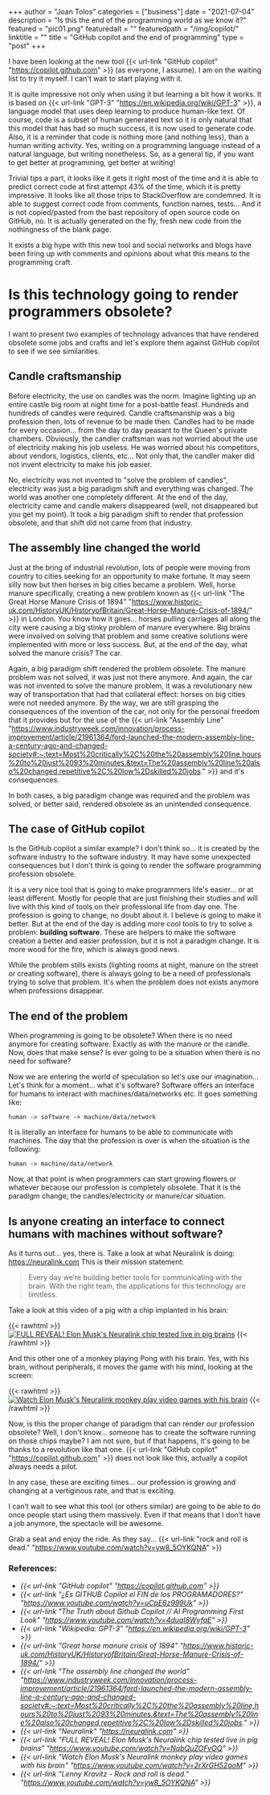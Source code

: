 +++
author = "Joan Tolos"
categories = ["business"]
date = "2021-07-04"
description = "Is this the end of the programming world as we know it?"
featured = "pic01.png"
featuredalt = ""
featuredpath = "/img/copilot/"
linktitle = ""
title = "GitHub copilot and the end of programming"
type = "post"
+++

I have been looking at the new tool {{< url-link "GitHub copilot" "https://copilot.github.com" >}} (as everyone, I assume). I am on the waiting list to try it myself. I can't wait to start playing with it.

It is quite impressive not only when using it but learning a bit how it works. It is based on {{< url-link "GPT-3" "https://en.wikipedia.org/wiki/GPT-3" >}}, a language model that uses deep learning to produce human-like text. Of course, code is a subset of human generated text so it is only natural that this model that has had so much success, it is now used to generate code. Also, it is a reminder that code is nothing more (and nothing less), than a human writing activity. Yes, writing on a programming language instead of a natural language, but writing nonetheless. So, as a general tip, if you want to get better at programming, get better at writing!

Trivial tips a part, it looks like it gets it right most of the time and it is able to predict correct code at first attempt 43% of the time, which it is pretty impressive. It looks like all those trips to StackOverflow are condemned. It is able to suggest correct code from comments, function names, tests... And it is not copied/pasted from the bast repository of open source code on GitHub, no. It is actually generated on the fly, fresh new code from the nothingness of the blank page.

It exists a big hype with this new tool and social networks and blogs have been firing up with comments and opinions about what this means to the programming craft.

# Is this technology going to render programmers obsolete?

I want to present two examples of technology advances that have rendered obsolete some jobs and crafts and let's explore them against GitHub copilot to see if we see similarities.

## Candle craftsmanship

Before electricity, the use on candles was the norm. Imagine lighting up an entire castle big room at night time for a post-battle feast. Hundreds and hundreds of candles were required. Candle craftsmanship was a big profession then, lots of revenue to be made then. Candles had to be made for every occasion... from the day to day peasant to the Queen's private chambers.
Obviously, the candler craftsman was not worried about the use of electricity making his job useless. He was worried about his competitors, about vendors, logistics, clients, etc... Not only that, the candler maker did not invent electricity to make his job easier.

No, electricity was not invented to "solve the problem of candles", electricity was just a big paradigm shift and everything was changed. The world was another one completely different.
At the end of the day, electricity came and candle makers disappeared (well, not disappeared but you get my point). It took a big paradigm shift to render that profession obsolete, and that shift did not came from that industry.

## The assembly line changed the world

Just at the bring of industrial revolution, lots of people were moving from country to cities seeking for an opportunity to make fortune. It may seem silly now but then horses in big cities became a problem. Well, horse manure specifically, creating a new problem known as {{< url-link "The Great Horse Manure Crisis of 1894" "https://www.historic-uk.com/HistoryUK/HistoryofBritain/Great-Horse-Manure-Crisis-of-1894/" >}} in London. You know how it goes... horses pulling carriages all along the city were causing a big stinky problem of manure everywhere.
Big brains were involved on solving that problem and some creative solutions were implemented with more or less success. But, at the end of the day, what solved the manure crisis? The car.

Again, a big paradigm shift rendered the problem obsolete. The manure problem was not solved, it was just not there anymore. And again, the car was not invented to solve the manure problem, it was a revolutionary new way of transportation that had that collateral effect: horses on big cities were not needed anymore. By the way, we are still grasping the consequences of the invention of the car, not only for the personal freedom that it provides but for the use of the {{< url-link "Assembly Line" "https://www.industryweek.com/innovation/process-improvement/article/21961364/ford-launched-the-modern-assembly-line-a-century-ago-and-changed-society#:~:text=Most%20critically%2C%20the%20assembly%20line,hours%20to%20just%2093%20minutes.&text=The%20assembly%20line%20also%20changed,repetitive%2C%20low%2Dskilled%20jobs." >}} and it's consequences.

In both cases, a big paradigm change was required and the problem was solved, or better said, rendered obsolete as an unintended consequence.

## The case of GitHub copilot

Is the GitHub copilot a similar example? I don't think so... it is created by the software industry to the software industry. It may have some unexpected consequences but I don't think is going to render the software programming profession obsolete.

It is a very nice tool that is going to make programmers life's easier... or at least different. Mostly for people that are just finishing their studies and will live with this kind of tools on their professional life from day one. The profession is going to change, no doubt about it. I believe is going to make it better. But at the end of the day is adding more cool tools to try to solve a problem: **building software.** These are helpers to make the software creation a better and easier profession, but it is not a paradigm change. It is more wood for the fire, which is always good news.

While the problem stills exists (lighting rooms at night, manure on the street or creating software), there is always going to be a need of professionals trying to solve that problem. It's when the problem does not exists anymore when professions disappear.

## The end of the problem

When programming is going to be obsolete? When there is no need anymore for creating software. Exactly as with the manure or the candle. Now, does that make sense? Is ever going to be a situation when there is no need for software?

Now we are entering the world of speculation so let's use our imagination... Let's think for a moment... what it's software? Software offers an interface for humans to interact with machines/data/networks etc. It goes something like:

    human -> software -> machine/data/network

It is literally an interface for humans to be able to communicate with machines. The day that the profession is over is when the situation is the following:

    human -> machine/data/network

Now, at that point is when programmers can start growing flowers or whatever because our profession is completely obsolete. That it is the paradigm change, the candles/electricity or manure/car situation.

## Is anyone creating an interface to connect humans with machines without software?

As it turns out... yes, there is. Take a look at what Neuralink is doing: https://neuralink.com This is their mission statement:

> Every day we’re building better tools for communicating with the brain. With the right team, the applications for this technology are limitless.

Take a look at this video of a pig with a chip implanted in his brain:

{{< rawhtml >}}
<a href="https://www.youtube.com/watch?v=NqbQuZOFvOQ" rel="FULL REVEAL! Elon Musk's Neuralink chip tested live in pig brains" target="blank"><img src="/img/copilot/pig.png" alt="FULL REVEAL! Elon Musk's Neuralink chip tested live in pig brains"></a>
{{< /rawhtml >}}

And this other one of a monkey playing Pong with his brain. Yes, with his brain, without peripherals, it moves the game with his mind, looking at the screen:

{{< rawhtml >}}
<a href="https://www.youtube.com/watch?v=2rXrGH52aoM" rel="Watch Elon Musk's Neuralink monkey play video games with his brain" target="blank"><img src="/img/copilot/monkey.png" alt="Watch Elon Musk's Neuralink monkey play video games with his brain"></a>
{{< /rawhtml >}}

Now, is this the proper change of paradigm that can render our profession obsolete? Well, I don't know... someone has to create the software running on those chips maybe? I am not sure, but if that happens, it's going to be thanks to a revolution like that one. {{< url-link "GitHub copilot" "https://copilot.github.com" >}} does not look like this, actually a copilot always needs a pilot.

In any case, these are exciting times... our profession is growing and changing at a vertiginous rate, and that is exciting.

I can’t wait to see what this tool (or others similar) are going to be able to do once people start using them massively. Even if that means that I don’t have a job anymore, the spectacle will be awesome.

Grab a seat and enjoy the ride. As they say... {{< url-link "rock and roll is dead." "https://www.youtube.com/watch?v=yw8_5OYKQNA" >}}

### References:

* _{{< url-link "GitHub copilot" "https://copilot.github.com" >}}_
* _{{< url-link "¿Es GITHUB Copilot el FIN de los PROGRAMADORES?" "https://www.youtube.com/watch?v=uCpE6z999Uk" >}}_
* _{{< url-link "The Truth about Github Copilot // AI Programming First Look" "https://www.youtube.com/watch?v=4duqI8WyfqE" >}}_
* _{{< url-link "Wikipedia: GPT-3" "https://en.wikipedia.org/wiki/GPT-3" >}}_
* _{{< url-link "Great horse manure crisis of 1894" "https://www.historic-uk.com/HistoryUK/HistoryofBritain/Great-Horse-Manure-Crisis-of-1894/" >}}_
* _{{< url-link "The assembly line changed the world" "https://www.industryweek.com/innovation/process-improvement/article/21961364/ford-launched-the-modern-assembly-line-a-century-ago-and-changed-society#:~:text=Most%20critically%2C%20the%20assembly%20line,hours%20to%20just%2093%20minutes.&text=The%20assembly%20line%20also%20changed,repetitive%2C%20low%2Dskilled%20jobs." >}}_
* _{{< url-link "Neuralink" "https://neuralink.com" >}}_
* _{{< url-link "FULL REVEAL! Elon Musk's Neuralink chip tested live in pig brains" "https://www.youtube.com/watch?v=NqbQuZOFvOQ" >}}_
* _{{< url-link "Watch Elon Musk's Neuralink monkey play video games with his brain" "https://www.youtube.com/watch?v=2rXrGH52aoM" >}}_
* _{{< url-link "Lenny Kravitz - Rock and roll is dead." "https://www.youtube.com/watch?v=yw8_5OYKQNA" >}}_
